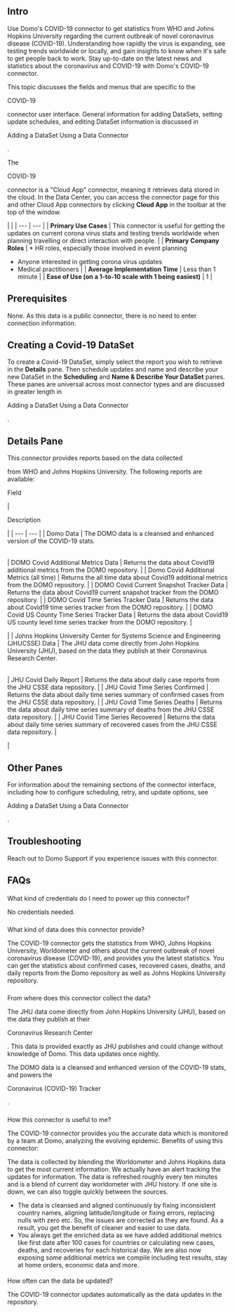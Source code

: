 

Intro
-------


 Use Domo's COVID-19 connector to get statistics from WHO and Johns Hopkins University regarding the current outbreak of novel coronavirus disease (COVID-19). Understanding how rapidly the virus is expanding, see testing trends worldwide or locally, and gain insights to know when it's safe to get people back to work. Stay up-to-date on the latest news and statistics about the coronavirus and COVID-19 with Domo's COVID-19 connector.

This topic discusses the fields and menus that are specific to the

COVID-19

connector user interface. General information for adding DataSets, setting update schedules, and editing DataSet information is discussed in

Adding a DataSet Using a Data Connector

.


 The

COVID-19

connector is a "Cloud App" connector, meaning it retrieves data stored in the cloud. In the Data Center, you can access the connector page for this and other Cloud App connectors by clicking
 **Cloud App**
 in the toolbar at the top of the window.

  |  |
| --- | --- |
|
**Primary Use Cases**
 |
 This connector is useful for getting the updates on current corona virus stats and testing trends worldwide when planning travelling or direct interaction with people.
  |
|
**Primary Company Roles**
 | * HR roles, especially those involved in event planning
* Anyone interested in getting corona virus updates
* Medical practitioners
 |
|
**Average Implementation Time**
 |
 Less than 1 minute
  |
|
**Ease of Use (on a 1-to-10 scale with 1 being easiest)**
 |
 1
  |

Prerequisites
---------------

None. As this data is a public connector, there is no need to enter connection information.


 Creating a Covid-19 DataSet
-----------------------------

To create a Covid-19 DataSet, simply select the report you wish to retrieve in the
 **Details**
 pane. Then schedule updates and name and describe your new DataSet in the
 **Scheduling**
 and
 **Name & Describe Your DataSet**
 panes. These panes are universal across most connector types and are discussed in greater length in

Adding a DataSet Using a Data Connector

.


 Details Pane
--------------

This connector provides reports based on the data collected

from WHO and Johns Hopkins University. The following reports are available:

Field

|

Description

|
| --- | --- |
|
 Domo Data
  |
 The DOMO data is a cleansed and enhanced version of the COVID-19 stats.


|  |  |
| --- | --- |
|
 DOMO Covid Additional Metrics Data
  |
 Returns the data about Covid19 additional metrics from the DOMO repository.
  |
|
 Domo Covid Additional Metrics (all time)
  |
 Returns the all time data about Covid19 additional metrics from the DOMO repository.
  |
|
 DOMO Covid Current Snapshot Tracker Data
  |
 Returns the data about Covid19 current snapshot tracker from the DOMO repository.
  |
|
 DOMO Covid Time Series Tracker Data
  |
 Returns the data about Covid19 time series tracker from the DOMO repository.
  |
|
 DOMO Covid US County Time Series Tracker Data
  |
 Returns the data about Covid19 US county level time series tracker from the DOMO repository.
  |

|
|
 Johns Hopkins University Center for Systems Science and Engineering (JHUCSSE) Data
  |
 The JHU data come directly from John Hopkins University (JHU), based on the data they publish at their Coronavirus Research Center.


|  |  |
| --- | --- |
|
 JHU Covid Daily Report
  |
 Returns the data about daily case reports from the JHU CSSE data repository.
  |
|
 JHU Covid Time Series Confirmed
  |
 Returns the data about daily time series summary of confirmed cases from the JHU CSSE data repository.
  |
|
 JHU Covid Time Series Deaths
  |
 Returns the data about daily time series summary of deaths from the JHU CSSE data repository.
  |
|
 JHU Covid Time Series Recovered
  |
 Returns the data about daily time series summary of recovered cases from the JHU CSSE data repository.
  |

|


 Other Panes
-------------

For information about the remaining sections of the connector interface, including how to configure scheduling, retry, and update options, see

Adding a DataSet Using a Data Connector

.


 Troubleshooting
-----------------

Reach out to Domo Support if you experience issues with this connector.


 FAQs
------


####
 What kind of credentials do I need to power up this connector?

No credentials needed.

###
 What kind of data does this connector provide?

The COVID-19 connector gets the statistics from WHO, Johns Hopkins University, Worldometer and others about the current outbreak of novel coronavirus disease (COVID-19), and provides you the latest statistics. You can get the statistics about confirmed cases, recovered cases, deaths, and daily reports from the Domo repository as well as Johns Hopkins University repository.

###
 From where does this connector collect the data?

The JHU data come directly from John Hopkins University (JHU), based on the data they publish at their

Coronavirus Research Center

. This data is provided exactly as JHU publishes and could change without knowledge of Domo. This data updates once nightly.


 The DOMO data is a cleansed and enhanced version of the COVID-19 stats, and powers the

Coronavirus (COVID-19) Tracker

.

###
 How this connector is useful to me?

The COVID-19 connector provides you the accurate data which is monitored by a team at Domo, analyzing the evolving epidemic. Benefits of using this connector:

 The data is collected by blending the Worldometer and Johns Hopkins data to get the most current information. We actually have an alert tracking the updates for information. The data is refreshed roughly every ten minutes and is a blend of current day worldometer with JHU history. If one site is down, we can also toggle quickly between the sources.
* The data is cleansed and aligned continuously by fixing inconsistent country names, aligning latitude/longitude or fixing errors, replacing nulls with zero etc. So, the issues are corrected as they are found. As a result, you get the benefit of cleaner and easier to use data.
* You always get the enriched data as we have added additional metrics like first date after 100 cases for countries or calculating new cases, deaths, and recoveries for each historical day. We are also now exposing some additional metrics we compile including test results, stay at home orders, economic data and more.


####
 How often can the data be updated?

The COVID-19 connector updates automatically as the data updates in the repository.

